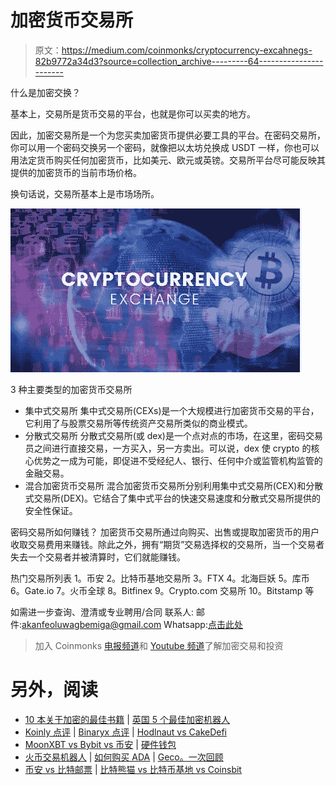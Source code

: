 # 加密货币交易所

> 原文：<https://medium.com/coinmonks/cryptocurrency-excahnegs-82b9772a34d3?source=collection_archive---------64----------------------->

什么是加密交换？

基本上，交易所是货币交易的平台，也就是你可以买卖的地方。

因此，加密交易所是一个为您买卖加密货币提供必要工具的平台。在密码交易所，你可以用一个密码交换另一个密码，就像把以太坊兑换成 USDT 一样，你也可以用法定货币购买任何加密货币，比如美元、欧元或英镑。交易所平台尽可能反映其提供的加密货币的当前市场价格。

换句话说，交易所基本上是市场场所。

![](img/c64d9832b13863788e627e6ed082bfc4.png)

3 种主要类型的加密货币交易所

*   集中式交易所
    集中式交易所(CEXs)是一个大规模进行加密货币交易的平台，它利用了与股票交易所等传统资产交易所类似的商业模式。
*   分散式交易所
    分散式交易所(或 dex)是一个点对点的市场，在这里，密码交易员之间进行直接交易，一方买入，另一方卖出。可以说，dex 使 crypto 的核心优势之一成为可能，即促进不受经纪人、银行、任何中介或监管机构监管的金融交易。
*   混合加密货币交易所
    混合加密货币交易所分别利用集中式交易所(CEX)和分散式交易所(DEX)。它结合了集中式平台的快速交易速度和分散式交易所提供的安全性保证。

密码交易所如何赚钱？
加密货币交易所通过向购买、出售或提取加密货币的用户收取交易费用来赚钱。除此之外，拥有“期货”交易选择权的交易所，当一个交易者失去一个交易者并被清算时，它们就能赚钱。

热门交易所列表
1。币安
2。比特币基地交易所
3。FTX 4。北海巨妖 5。库币
6。Gate.io
7。火币全球
8。Bitfinex
9。Crypto.com 交易所
10。Bitstamp 等

如需进一步查询、澄清或专业聘用/合同
联系人:
邮件:akanfeoluwagbemiga@gmail.com
Whatsapp:[点击此处](https://wa.me/message/2OTJVOE7654RC1)

> 加入 Coinmonks [电报频道](https://t.me/coincodecap)和 [Youtube 频道](https://www.youtube.com/c/coinmonks/videos)了解加密交易和投资

# 另外，阅读

*   [10 本关于加密的最佳书籍](https://coincodecap.com/best-crypto-books) | [英国 5 个最佳加密机器人](https://coincodecap.com/uk-trading-bots)
*   [Koinly 点评](https://coincodecap.com/koinly-review) | [Binaryx 点评](https://coincodecap.com/binaryx-review) | [Hodlnaut vs CakeDefi](https://coincodecap.com/hodlnaut-vs-cakedefi-vs-celsius)
*   [MoonXBT vs Bybit vs 币安](https://coincodecap.com/bybit-binance-moonxbt) | [硬件钱包](/coinmonks/hardware-wallets-dfa1211730c6)
*   [火币交易机器人](https://coincodecap.com/huobi-trading-bot) | [如何购买 ADA](https://coincodecap.com/buy-ada-cardano) | [Geco。一次回顾](https://coincodecap.com/geco-one-review)
*   [币安 vs 比特邮票](https://coincodecap.com/binance-vs-bitstamp) | [比特熊猫 vs 比特币基地 vs Coinsbit](https://coincodecap.com/bitpanda-coinbase-coinsbit)
